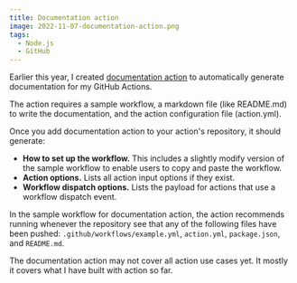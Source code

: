 ```yaml
---
title: Documentation action
image: 2022-11-07-documentation-action.png
tags:
  - Node.js
  - GitHub
---
```


Earlier this year, I created [documentation action](https://github.com/katydecorah/documentation-action) to automatically generate documentation for my GitHub Actions.

The action requires a sample workflow, a markdown file (like README.md) to write the documentation, and the action configuration file (action.yml).

Once you add documentation action to your action's repository, it should generate:

- **How to set up the workflow.** This includes a slightly modify version of the sample workflow to enable users to copy and paste the workflow.
- **Action options.** Lists all action input options if they exist.
- **Workflow dispatch options.** Lists the payload for actions that use a workflow dispatch event.

In the sample workflow for documentation action, the action recommends running whenever the repository see that any of the following files have been pushed: `.github/workflows/example.yml`, `action.yml`, `package.json`, and `README.md`.

The documentation action may not cover all action use cases yet. It mostly it covers what I have built with action so far.
